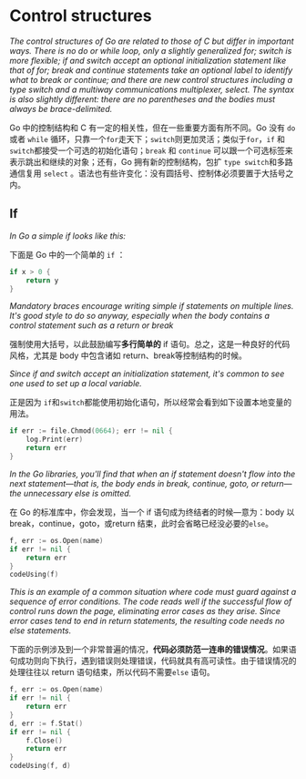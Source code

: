# Control structures

*The control structures of Go are related to those of C but differ in important ways. There is no do or while loop, only a slightly generalized for; switch is more flexible; if and switch accept an optional initialization statement like that of for; break and continue statements take an optional label to identify what to break or continue; and there are new control structures including a type switch and a multiway communications multiplexer, select. The syntax is also slightly different: there are no parentheses and the bodies must always be brace-delimited.*

Go 中的控制结构和 C 有一定的相关性，但在一些重要方面有所不同。Go 没有 `do` 或者 `while` 循环，只靠一个`for`走天下；`switch`则更加灵活；类似于`for`，`if` 和 `switch`都接受一个可选的初始化语句；`break` 和 `continue` 可以跟一个可选标签来表示跳出和继续的对象；还有，Go 拥有新的控制结构，包扩 `type switch`和多路通信复用 `select` 。语法也有些许变化：没有圆括号、控制体必须要置于大括号之内。

## If

*In Go a simple if looks like this:*

下面是 Go 中的一个简单的 `if` ：

```go
if x > 0 {
    return y
}
```

*Mandatory braces encourage writing simple if statements on multiple lines. It's good style to do so anyway, especially when the body contains a control statement such as a return or break*

强制使用大括号，以此鼓励编写**多行简单的** if 语句。总之，这是一种良好的代码风格，尤其是 body 中包含诸如 return、break等控制结构的时候。

*Since if and switch accept an initialization statement, it's common to see one used to set up a local variable.*

正是因为 `if`和`switch`都能使用初始化语句，所以经常会看到如下设置本地变量的用法。

```go
if err := file.Chmod(0664); err != nil {
    log.Print(err)
    return err
}
```

*In the Go libraries, you'll find that when an if statement doesn't flow into the next statement—that is, the body ends in break, continue, goto, or return—the unnecessary else is omitted.*

在 Go 的标准库中，你会发现，当一个 if 语句成为终结者的时候—意为：body 以 break，continue，goto，或return 结束，此时会省略已经没必要的`else`。

```go
f, err := os.Open(name)
if err != nil {
    return err
}
codeUsing(f)
```

*This is an example of a common situation where code must guard against a sequence of error conditions. The code reads well if the successful flow of control runs down the page, eliminating error cases as they arise. Since error cases tend to end in return statements, the resulting code needs no else statements.*

下面的示例涉及到一个非常普遍的情况，**代码必须防范一连串的错误情况**。如果语句成功则向下执行，遇到错误则处理错误，代码就具有高可读性。由于错误情况的处理往往以 return 语句结束，所以代码不需要`else` 语句。

```go
f, err := os.Open(name)
if err != nil {
    return err
}
d, err := f.Stat()
if err != nil {
    f.Close()
    return err
}
codeUsing(f, d)
```


